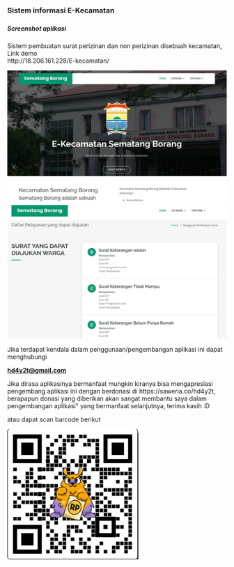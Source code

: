 <h3><b>
	 Sistem informasi E-Kecamatan
</b>
	<h3>
<h5> Screenshot aplikasi </h5>
<p>
Sistem pembuatan surat perizinan dan non perizinan disebuah kecamatan,
Link demo
	<br>
http://18.206.161.228/E-kecamatan/
	
</p>
        <img src="https://raw.githubusercontent.com/hd4y2t/E-Kecamatan/main/assets/img/5.jpeg" alt="QR Code">
				<br>		
        <img src="https://raw.githubusercontent.com/hd4y2t/E-Kecamatan/main/assets/img/55.jpeg" alt="QR Code">
   


<p>
Jika terdapat kendala dalam penggunaan/pengembangan aplikasi ini dapat menghubungi  
</p>

<b>hd4y2t@gmail.com</b>

<p>Jika dirasa aplikasinya bermanfaat mungkin kiranya bisa mengapresiasi pengembang aplikasi ini dengan berdonasi di https://saweria.co/hd4y2t, berapapun donasi yang diberikan akan sangat membantu saya dalam pengembangan aplikasi" yang bermanfaat selanjutnya, terima kasih :D </p>

<p>atau dapat scan barcode berikut</p>
    <a href="https://saweria.co/hd4y2t">
        <img src="https://raw.githubusercontent.com/hd4y2t/hd4y2t/main/assets/img/qrcode.png" alt="QR Code">
    </a>
